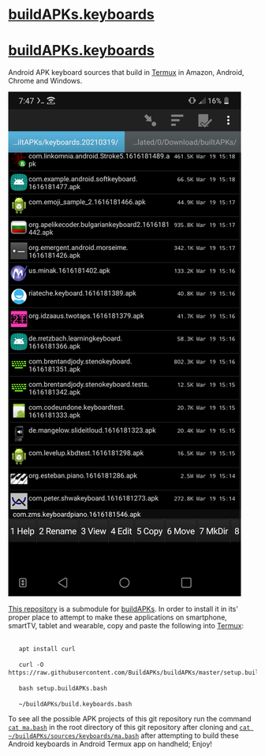 <link rel="prerender" href="https://buildapks.github.io/buildAPKs.keyboards/">

# [buildAPKs.keyboards](https://github.com/BuildAPKs/buildAPKs.keyboards/)
# [buildAPKs.keyboards](https://buildapks.github.io/buildAPKs.keyboards/)
Android APK keyboard sources that build in [Termux](https://github.com/termux) in Amazon, Android, Chrome and Windows. 

[![Screenshot_20210320-074801.png](https://github.com/BuildAPKs/buildAPKs.keyboards/raw/main/Screenshot_20210320-074801.png)](https://github.com/BuildAPKs/buildAPKs.keyboards/raw/main/Screenshot_20210320-074801.png)

[This repository](https://github.com/BuildAPKs/buildAPKs.keyboards) is a submodule for [buildAPKs](https://github.com/BuildAPKs/buildAPKs).  In order to install it in its' proper place to attempt to make these applications on smartphone, smartTV, tablet and wearable, copy and paste the following into [Termux](https://github.com/termux):

```

   apt install curl 

   curl -O https://raw.githubusercontent.com/BuildAPKs/buildAPKs/master/setup.buildAPKs.bash

   bash setup.buildAPKs.bash

   ~/buildAPKs/build.keyboards.bash

```
To see all the possible APK projects of this git repository run the command [`cat ma.bash`](https://raw.githubusercontent.com/BuildAPKs/buildAPKs.keyboards/main/ma.bash) in the root directory of this git repository after cloning and [`cat ~/buildAPKs/sources/keyboards/ma.bash`](https://raw.githubusercontent.com/BuildAPKs/buildAPKs.keyboards/main/ma.bash) after attempting to build these Android keyboards in Android Termux app on handheld; Enjoy!
<!--README.md EOF-->
